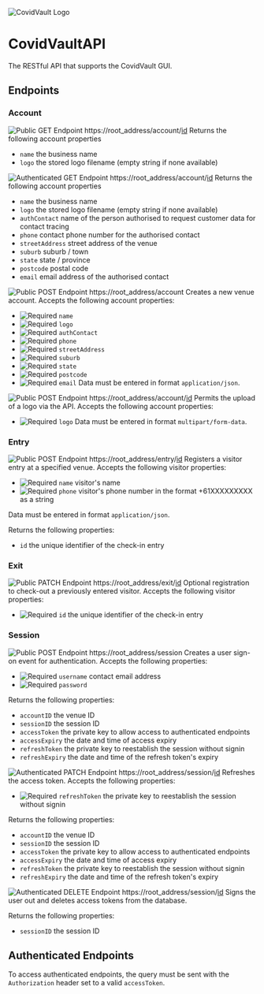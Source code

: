 ![CovidVault Logo](https://www.simpleprogramming.com.au/covid/files/logo-banner.png "CovidVault")

# CovidVaultAPI
The RESTful API that supports the CovidVault GUI.

## Endpoints
### Account
![Public GET Endpoint](https://img.shields.io/badge/Public-GET-green) https://root_address/account/[id](/ "Account ID")
Returns the following account properties
- `name` the business name
- `logo` the stored logo filename (empty string if none available)

![Authenticated GET Endpoint](https://img.shields.io/badge/Authenticated-GET-green) https://root_address/account/[id](/ "Account ID")
Returns the following account properties
- `name` the business name
- `logo` the stored logo filename (empty string if none available)
- `authContact` name of the person authorised to request customer data for contact tracing
- `phone` contact phone number for the authorised contact
- `streetAddress` street address of the venue
- `suburb` suburb / town
- `state` state / province
- `postcode` postal code
- `email` email address of the authorised contact

![Public POST Endpoint](https://img.shields.io/badge/Public-POST-orange) https://root_address/account
Creates a new venue account.
Accepts the following account properties:
- ![Required](https://img.shields.io/badge/-Required-red) `name`
- ![Required](https://img.shields.io/badge/-Required-red) `logo`
- ![Required](https://img.shields.io/badge/-Required-red) `authContact`
- ![Required](https://img.shields.io/badge/-Required-red) `phone`
- ![Required](https://img.shields.io/badge/-Required-red) `streetAddress`
- ![Required](https://img.shields.io/badge/-Required-red) `suburb`
- ![Required](https://img.shields.io/badge/-Required-red) `state`
- ![Required](https://img.shields.io/badge/-Required-red) `postcode`
- ![Required](https://img.shields.io/badge/-Required-red) `email`
Data must be entered in format `application/json`.

![Public POST Endpoint](https://img.shields.io/badge/Public-POST-orange) https://root_address/account/[id](/ "Account ID")
Permits the upload of a logo via the API. Accepts the following account properties:
- ![Required](https://img.shields.io/badge/-Required-red) `logo`
Data must be entered in format `multipart/form-data`.

### Entry
![Public POST Endpoint](https://img.shields.io/badge/Public-POST-orange) https://root_address/entry/[id](/ "Account ID")
Registers a visitor entry at a specified venue. Accepts the following visitor properties:
- ![Required](https://img.shields.io/badge/-Required-red) `name` visitor's name
- ![Required](https://img.shields.io/badge/-Required-red) `phone` visitor's phone number in the format +61XXXXXXXXX as a string

Data must be entered in format `application/json`.

Returns the following properties:
- `id` the unique identifier of the check-in entry

### Exit
![Public PATCH Endpoint](https://img.shields.io/badge/Public-PATCH-grey) https://root_address/exit/[id](/ "Entry ID")
Optional registration to check-out a previously entered visitor. Accepts the following visitor properties:
- ![Required](https://img.shields.io/badge/-Required-red) `id` the unique identifier of the check-in entry

### Session
![Public POST Endpoint](https://img.shields.io/badge/Public-POST-orange) https://root_address/session
Creates a user sign-on event for authentication. Accepts the following properties:
- ![Required](https://img.shields.io/badge/-Required-red) `username` contact email address
- ![Required](https://img.shields.io/badge/-Required-red) `password`

Returns the following properties:
- `accountID` the venue ID
- `sessionID` the session ID
- `accessToken` the private key to allow access to authenticated endpoints
- `accessExpiry` the date and time of access expiry
- `refreshToken` the private key to reestablish the session without signin
- `refreshExpiry` the date and time of the refresh token's expiry

![Authenticated PATCH Endpoint](https://img.shields.io/badge/Authenticated-PATCH-grey) https://root_address/session/[id](/ "Session ID")
Refreshes the access token. Accepts the following properties:
- ![Required](https://img.shields.io/badge/-Required-red) `refreshToken` the private key to reestablish the session without signin

Returns the following properties:
- `accountID` the venue ID
- `sessionID` the session ID
- `accessToken` the private key to allow access to authenticated endpoints
- `accessExpiry` the date and time of access expiry
- `refreshToken` the private key to reestablish the session without signin
- `refreshExpiry` the date and time of the refresh token's expiry

![Authenticated DELETE Endpoint](https://img.shields.io/badge/Authenticated-DELETE-red) https://root_address/session/[id](/ "Session ID")
Signs the user out and deletes access tokens from the database.

Returns the following properties:
- `sessionID` the session ID

## Authenticated Endpoints
To access authenticated endpoints, the query must be sent with the `Authorization` header set to a valid `accessToken`.